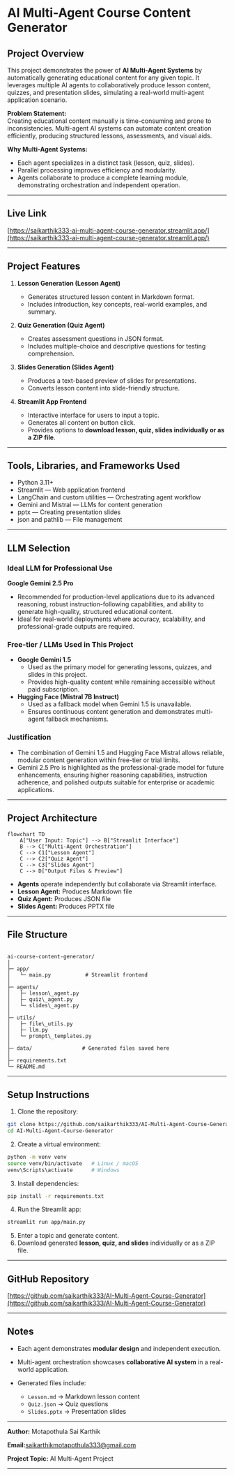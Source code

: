 
# AI Multi-Agent Course Content Generator

## Project Overview

This project demonstrates the power of **AI Multi-Agent Systems** by automatically generating educational content for any given topic. It leverages multiple AI agents to collaboratively produce lesson content, quizzes, and presentation slides, simulating a real-world multi-agent application scenario.  

**Problem Statement:**  
Creating educational content manually is time-consuming and prone to inconsistencies. Multi-agent AI systems can automate content creation efficiently, producing structured lessons, assessments, and visual aids.  

**Why Multi-Agent Systems:**  
- Each agent specializes in a distinct task (lesson, quiz, slides).  
- Parallel processing improves efficiency and modularity.  
- Agents collaborate to produce a complete learning module, demonstrating orchestration and independent operation.  

---
## Live Link

[https://saikarthik333-ai-multi-agent-course-generator.streamlit.app/](https://saikarthik333-ai-multi-agent-course-generator.streamlit.app/)

---

## Project Features

1. **Lesson Generation (Lesson Agent)**  
   - Generates structured lesson content in Markdown format.  
   - Includes introduction, key concepts, real-world examples, and summary.  

2. **Quiz Generation (Quiz Agent)**  
   - Creates assessment questions in JSON format.  
   - Includes multiple-choice and descriptive questions for testing comprehension.  

3. **Slides Generation (Slides Agent)**  
   - Produces a text-based preview of slides for presentations.  
   - Converts lesson content into slide-friendly structure.  

4. **Streamlit App Frontend**  
   - Interactive interface for users to input a topic.  
   - Generates all content on button click.  
   - Provides options to **download lesson, quiz, slides individually or as a ZIP file**.  

---

## Tools, Libraries, and Frameworks Used

- Python 3.11+
- Streamlit — Web application frontend
- LangChain and custom utilities — Orchestrating agent workflow
- Gemini and Mistral — LLMs for content generation
- pptx — Creating presentation slides
- json and pathlib — File management


---

## LLM Selection

### Ideal LLM for Professional Use
**Google Gemini 2.5 Pro**  
- Recommended for production-level applications due to its advanced reasoning, robust instruction-following capabilities, and ability to generate high-quality, structured educational content.  
- Ideal for real-world deployments where accuracy, scalability, and professional-grade outputs are required.  

### Free-tier / LLMs Used in This Project
- **Google Gemini 1.5**  
  - Used as the primary model for generating lessons, quizzes, and slides in this project.  
  - Provides high-quality content while remaining accessible without paid subscription.  
- **Hugging Face (Mistral 7B Instruct)**  
  - Used as a fallback model when Gemini 1.5 is unavailable.  
  - Ensures continuous content generation and demonstrates multi-agent fallback mechanisms.  

### Justification
- The combination of Gemini 1.5 and Hugging Face Mistral allows reliable, modular content generation within free-tier or trial limits.  
- Gemini 2.5 Pro is highlighted as the professional-grade model for future enhancements, ensuring higher reasoning capabilities, instruction adherence, and polished outputs suitable for enterprise or academic applications.

 
 

---

## Project Architecture


```mermaid
flowchart TD
    A["User Input: Topic"] --> B["Streamlit Interface"]
    B --> C["Multi-Agent Orchestration"]
    C --> C1["Lesson Agent"]
    C --> C2["Quiz Agent"]
    C --> C3["Slides Agent"]
    C --> D["Output Files & Preview"]

```


- **Agents** operate independently but collaborate via Streamlit interface.  
- **Lesson Agent:** Produces Markdown file  
- **Quiz Agent:** Produces JSON file  
- **Slides Agent:** Produces PPTX file  

---

## File Structure

```

ai-course-content-generator/
│
├─ app/
│   └─ main.py           # Streamlit frontend
│
├─ agents/
│   ├─ lesson\_agent.py
│   ├─ quiz\_agent.py
│   └─ slides\_agent.py
│
├─ utils/
│   ├─ file\_utils.py
│   ├─ llm.py
│   └─ prompt\_templates.py
│
├─ data/                # Generated files saved here
│
├─ requirements.txt
└─ README.md

````

---

## Setup Instructions

1. Clone the repository:
```bash
git clone https://github.com/saikarthik333/AI-Multi-Agent-Course-Generator.git
cd AI-Multi-Agent-Course-Generator
````

2. Create a virtual environment:

```bash
python -m venv venv
source venv/bin/activate   # Linux / macOS
venv\Scripts\activate      # Windows
```

3. Install dependencies:

```bash
pip install -r requirements.txt
```

4. Run the Streamlit app:

```bash
streamlit run app/main.py
```

5. Enter a topic and generate content.
6. Download generated **lesson, quiz, and slides** individually or as a ZIP file.

---

## GitHub Repository

[https://github.com/saikarthik333/AI-Multi-Agent-Course-Generator](https://github.com/saikarthik333/AI-Multi-Agent-Course-Generator)

---


## Notes

* Each agent demonstrates **modular design** and independent execution.
* Multi-agent orchestration showcases **collaborative AI system** in a real-world application.
* Generated files include:

  * `Lesson.md` → Markdown lesson content
  * `Quiz.json` → Quiz questions
  * `Slides.pptx` → Presentation slides

---

**Author:** Motapothula Sai Karthik 

**Email:**[saikarthikmotapothula333@gmail.com](mailto:saikarthikmotapothula333@gmail.com) 

**Project Topic:** AI Multi-Agent Project 

---

